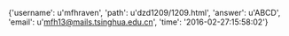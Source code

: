 {'username': u'mfhraven', 'path': u'dzd1209/1209.html', 'answer': u'ABCD', 'email': u'mfh13@mails.tsinghua.edu.cn', 'time': '2016-02-27:15:58:02'}